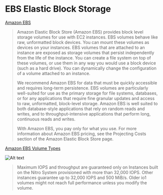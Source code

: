 # EBS Elastic Block Storage

[Amazon EBS](https://docs.aws.amazon.com/AWSEC2/latest/UserGuide/AmazonEBS.html)

> Amazon Elastic Block Store (Amazon EBS) provides block level storage volumes for use with EC2 instances. EBS volumes behave like raw, unformatted block devices. You can mount these volumes as devices on your instances. EBS volumes that are attached to an instance are exposed as storage volumes that persist independently from the life of the instance. You can create a file system on top of these volumes, or use them in any way you would use a block device (such as a hard drive). You can dynamically change the configuration of a volume attached to an instance.
>
> We recommend Amazon EBS for data that must be quickly accessible and requires long-term persistence. EBS volumes are particularly well-suited for use as the primary storage for file systems, databases, or for any applications that require fine granular updates and access to raw, unformatted, block-level storage. Amazon EBS is well suited to both database-style applications that rely on random reads and writes, and to throughput-intensive applications that perform long, continuous reads and writes.
>
> With Amazon EBS, you pay only for what you use. For more information about Amazon EBS pricing, see the Projecting Costs section of the Amazon Elastic Block Store page.

[Amazon EBS Volume Types](https://docs.aws.amazon.com/AWSEC2/latest/UserGuide/ebs-volume-types.html)

![Alt text](EBS-SSD.jpg "Optional title")

> Maximum IOPS and throughput are guaranteed only on Instances built on the Nitro System provisioned with more than 32,000 IOPS. Other instances guarantee up to 32,000 IOPS and 500 MiB/s. Older io1 volumes might not reach full performance unless you modify the volume.



